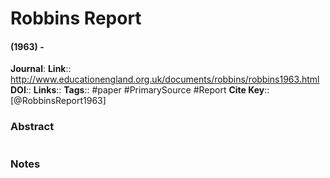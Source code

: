 # Robbins Report
#### (1963) - 
**Journal**: 
**Link**:: http://www.educationengland.org.uk/documents/robbins/robbins1963.html
**DOI**:: 
**Links**:: 
**Tags**:: #paper #PrimarySource #Report
**Cite Key**:: [@RobbinsReport1963]

### Abstract

```

```

### Notes

